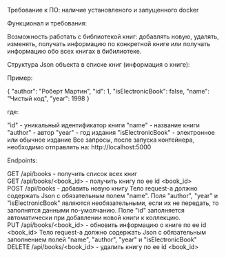 Требование к ПО: наличие установленого и запущенного docker

Функционал и требования:

Возможность работать с библиотекой книг: добавлять новую, удалять, изменять, получать информацию по конкретной книге или получать информацию обо всех книгах в бибилиотеке.

Структура Json объекта в списке книг (информация о книге):

Пример:

{ "author": "Роберт Мартин", "id": 1, "isElectronicBook": false, "name": "Чистый код", "year": 1998 }

где:

"id" - уникальный идентификатор книги
"name" - название книги
"author" - автор
"year" - год издания
"isElectronicBook" - электронное или обычное издание
Все запросы, после запуска контейнера, необходимо отправлять на: http://localhost:5000

Endpoints:

GET /api/books - получить список всех книг  
GET /api/books/<book_id> - получить книгу по ее id <book_id>  
POST /api/books - добавить новую книгу Тело request-а должно содержать Json с обязательным полем "name". Поля "author", "year" и "isElectronicBook" являются необязательными, если их не передать, то заполнятся данными по-умолчанию. Поле "id" заполняется автоматически при добавлении новой книги к коллекцию.  
PUT /api/books/<book_id> - обновить информацию о книге по ее id <book_id> Тело request-а должно содержать Json с обязательным заполнением полей "name", "author", "year" и "isElectronicBook"  
DELETE /api/books/<book_id> - удалить книгу по ее id <book_id>

